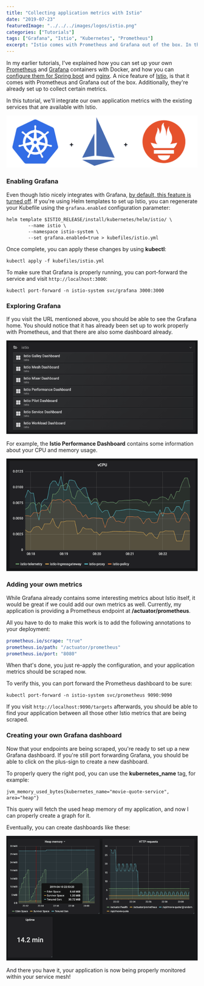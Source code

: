 ```yaml
---
title: "Collecting application metrics with Istio"
date: "2019-07-23"
featuredImage: "../../../images/logos/istio.png"
categories: ["Tutorials"]
tags: ["Grafana", "Istio", "Kubernetes", "Prometheus"]
excerpt: "Istio comes with Prometheus and Grafana out of the box. In this tutorial we'll demonstrate how you can set up your pods to be scraped by Istio's monitoring."
---
```


In my earlier tutorials, I've explained how you can set up your own [Prometheus](https://prometheus.io/) and [Grafana](https://grafana.com/) containers with Docker, and how you can [configure them for Spring boot](/monitoring-spring-prometheus-grafana/) and [nginx](/monitoring-nginx-with-prometheus-and-grafana/). A nice feature of [Istio](https://istio.io/), is that it comes with Prometheus and Grafana out of the box. Additionally, they're already set up to collect certain metrics.

In this tutorial, we'll integrate our own application metrics with the existing services that are available with Istio.

![Kubernetes + Istio + Prometheus](content/posts/2019/2019-07-23-collecting-application-metrics-with-istio/images/kubernetes-istio-prometheus.png)

### Enabling Grafana

Even though Istio nicely integrates with Grafana, [by default, this feature is turned off](https://istio.io/docs/reference/config/installation-options/#grafana-options). If you're using Helm templates to set up Istio, you can regenerate your Kubefile using the `grafana.enabled` configuration parameter:

```
helm template $ISTIO_RELEASE/install/kubernetes/helm/istio/ \
        --name istio \
        --namespace istio-system \
        --set grafana.enabled=true > kubefiles/istio.yml
```

Once complete, you can apply these changes by using **kubectl**:

```
kubectl apply -f kubefiles/istio.yml
```

To make sure that Grafana is properly running, you can port-forward the service and visit `http://localhost:3000`:

```
kubectl port-forward -n istio-system svc/grafana 3000:3000
```

### Exploring Grafana

If you visit the URL mentioned above, you should be able to see the Grafana home. You should notice that it has already been set up to work properly with Prometheus, and that there are also some dashboard already.

![Overview of dashboards of Istio on Grafana](content/posts/2019/2019-07-23-collecting-application-metrics-with-istio/images/grafana-istio-dashboards.png)

For example, the **Istio Performance Dashboard** contains some information about your CPU and memory usage.

![istio vCPU performance](content/posts/2019/2019-07-23-collecting-application-metrics-with-istio/images/istio-vcpu-performance.png)

### Adding your own metrics

While Grafana already contains some interesting metrics about Istio itself, it would be great if we could add our own metrics as well. Currently, my application is providing a Prometheus endpoint at **/actuator/prometheus**.

All you have to do to make this work is to add the following annotations to your deployment:

```yaml
prometheus.io/scrape: "true"
prometheus.io/path: "/actuator/prometheus"
prometheus.io/port: "8080"
```

When that's done, you just re-apply the configuration, and your application metrics should be scraped now.

To verify this, you can port forward the Prometheus dashboard to be sure:

```
kubectl port-forward -n istio-system svc/prometheus 9090:9090
```

If you visit `http://localhost:9090/targets` afterwards, you should be able to find your application between all those other Istio metrics that are being scraped.

### Creating your own Grafana dashboard

Now that your endpoints are being scraped, you're ready to set up a new Grafana dashboard. If you're still port forwarding Grafana, you should be able to click on the plus-sign to create a new dashboard.

To properly query the right pod, you can use the **kubernetes\_name** tag, for example:

```
jvm_memory_used_bytes{kubernetes_name="movie-quote-service", area="heap"}
```

This query will fetch the used heap memory of my application, and now I can properly create a graph for it.

Eventually, you can create dashboards like these:

![Grafana dashboard using application metrics](content/posts/2019/2019-07-23-collecting-application-metrics-with-istio/images/grafana-application-metrics.png)

And there you have it, your application is now being properly monitored within your service mesh!
